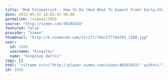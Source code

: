 ```yaml
---
title: "Rob Fitzpatrick - How To Do (And What To Expect From) Early-Stage Customer Development & Sales"
date: 2013-05-31 16:01:51 00:00
permalink: /videos/1918
source: "http://vimeo.com/40192415"
featured: false
provider: "Vimeo"
thumbnail: "http://b.vimeocdn.com/ts/277/764/277764703_1280.jpg"
user:
  id: 1926
  username: "kingsley"
  name: "Kingsley Harris"
tags: []
html: "<iframe src=\"http://player.vimeo.com/video/40192415\" width=\"1280\" height=\"720\" frameborder=\"0\" webkitAllowFullScreen mozallowfullscreen allowFullScreen></iframe>"
id: 1918
---
```


